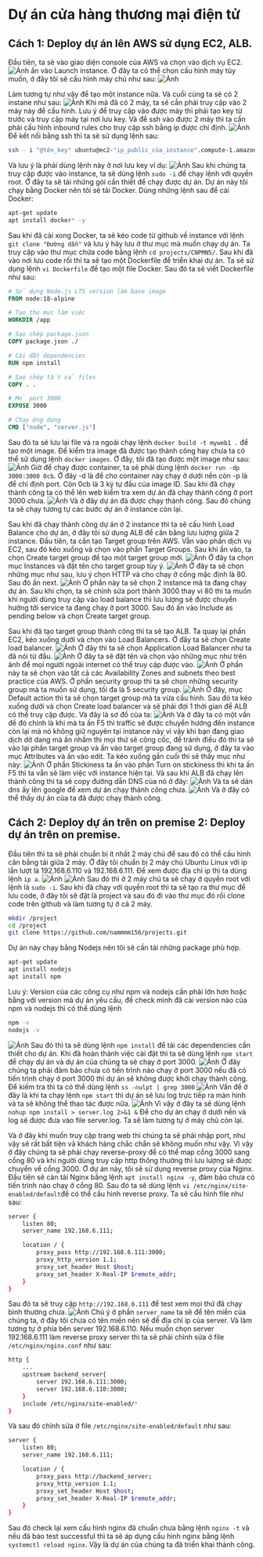 # Dự án cửa hàng thương mại điện tử
## Cách 1: Deploy dự án lên AWS sử dụng EC2, ALB.
Đầu tiên, ta sẽ vào giao diện console của AWS và chọn vào dịch vụ EC2.
![Ảnh](https://github.com/nammmm156/projects/blob/master/assets/consoleec2.png?raw=true)
ấn vào Launch instance. Ở đây ta có thể chọn cấu hình máy tùy muốn, ở đây tôi sẽ cấu hình máy chủ như sau:
![Ảnh](https://github.com/nammmm156/projects/blob/master/assets/summary_instance.png?raw=true)


Làm tương tự như vậy để tạo một instance nữa. Và cuối cùng ta sẽ có 2 instane như sau:
![Ảnh](https://github.com/nammmm156/projects/blob/master/assets/checkinstance.png?raw=true)
Khi mà đã có 2 máy, ta sẽ cần phải truy cập vào 2 máy này để cấu hình. Lưu ý để truy cập vào được máy thì phải tạo key từ trước và truy cập máy tại nơi lưu key. Và để ssh vào được 2 máy thì ta cần phải cấu hình inbound rules cho truy cập ssh bằng ip được chỉ định.
![Ảnh](https://github.com/nammmm156/projects/blob/master/assets/inboundrule.png?raw=true)
Để kết nối bằng ssh thì ta sẽ sử dụng lệnh sau:
```bash
ssh - i "@tên_key" ubuntu@ec2-"ip_public_của_instance".compute-1.amazonaws.com
```
Và lưu ý là phải dùng lệnh này ở nơi lưu key ví dụ:
![Ảnh](https://github.com/nammmm156/projects/blob/master/assets/ssh.png?raw=true)
Sau khi chúng ta truy cập được vào instance, ta sẽ dùng lệnh ```sudo -i``` để chạy lệnh với quyền root. Ở đây ta sẽ tải những gói cần thiết để chạy được dự án. Dự án này tôi chạy bằng Docker nên tôi sẽ tải Docker. Dùng những lệnh sau để cài Docker:
```bash
apt-get update
apt install docker* -y
``` 
Sau khi đã cài xong Docker, ta sẽ kéo code từ github về instance với lệnh ```git clone "Đường dẫn"``` và lưu ý hãy lưu ở thư mục mà muốn chạy dự án. Ta truy cập vào thư mục chứa code bằng lệnh ```cd projects/CNPMN5/```. Sau khi đã vào nơi lưu code rồi thì ta sẽ tạo một Dockerfile để triển khai dự án. Ta sẽ sử dụng lệnh ```vi Dockerfile``` để tạo một file Docker. Sau đó ta sẽ viết Dockerfile như sau:
```dockerfile
# Sử dụng Node.js LTS version làm base image
FROM node:18-alpine

# Tạo thư mục làm việc
WORKDIR /app

# Sao chép package.json
COPY package.json ./

# Cài đặt dependencies
RUN npm install

# Sao chép tất cả files
COPY . .

# Mở port 3000
EXPOSE 3000

# Chạy ứng dụng
CMD ["node", "server.js"]
```
Sau đó ta sẽ lưu lại file và ra ngoài chạy lệnh ```docker build -t myweb1 .``` để tạo một image. Để kiểm tra image đã được tạo thành công hay chưa ta có thể sử dụng lệnh ```docker images```. Ở đây, tôi đã tạo được một image như sau:
![Ảnh](https://github.com/nammmm156/projects/blob/master/assets/checkimages.png?raw=true)
Giờ để chạy được container, ta sẽ phải dùng lệnh ```docker run -dp 3000:3000 0cb```. Ở đây -d là để cho container này chạy ở dưới nền còn -p là để chỉ định port. Còn 0cb là 3 ký tự đầu của image ID. Sau khi đã chạy thành công ta có thể lên web kiểm tra xem dự án đã chạy thành công ở port 3000 chưa.
![Ảnh](https://github.com/nammmm156/projects/blob/master/assets/testfirst.png?raw=true)
Và ở đây dự án đã được chạy thành công. Sau đó chúng ta sẽ chạy tương tự các bước dự án ở instance còn lại.

Sau khi đã chạy thành công dự án ở 2 instance thì ta sẽ cấu hình Load Balance cho dự án, ở đây tôi sử dụng ALB để cân bằng lưu lượng giữa 2 instance. Đầu tiên, ta cần tạo Target group trên AWS. Vẫn vào phần dịch vụ EC2, sau đó kéo xuống và chọn vào phần Target Groups. Sau khi ấn vào, ta chọn Create target group để tạo một target group mới.
![Ảnh](https://github.com/nammmm156/projects/blob/master/assets/cau_hinh_tg1.png?raw=true)
Ở đây ta chọn mục Instances và đặt tên cho target group tùy ý.
![Ảnh](https://github.com/nammmm156/projects/blob/master/assets/cau_hinh_tg.png?raw=true)
Ở đây ta sẽ chọn những mục như sau, lưu ý chọn HTTP và cho chạy ở cổng mặc định là 80. Sau đó ấn next.
![Ảnh](https://github.com/nammmm156/projects/blob/master/assets/choninstance_vao_targetgroup.png?raw=true)
Ở phần này ta sẽ chọn 2 instance mà ta đang chạy dự án. Sau khi chọn, ta sẽ chỉnh sửa port thành 3000 thay vì 80 thì ta muốn khi người dùng truy cập vào load balance thì lưu lượng sẽ được chuyển hướng tới service ta đang chạy ở port 3000. Sau đó ấn vào Include as pending below và chọn Create target group.

Sau khi đã tạo target group thành công thì ta sẽ tạo ALB. Ta quay lại phần EC2, kéo xuống dưới và chọn vào Load Balancers. Ở đây ta sẽ chọn Create load balancer.
![Ảnh](https://github.com/nammmm156/projects/blob/master/assets/chonalb.png?raw=true)
Ở đây thì ta sẽ chọn Application Load Balancer như ta đã nói từ đầu.
![Ảnh](https://github.com/nammmm156/projects/blob/master/assets/cauhinhalbrainternet.png?raw=true)
Ở đây ta sẽ đặt tên và chọn vào những mục như trên ảnh để mọi người ngoài internet có thể truy cập được vào.
![Ảnh](https://github.com/nammmm156/projects/blob/master/assets/bestpractice.png?raw=true)
Ở phần này ta sẽ chọn vào tất cả các Availability Zones and subnets theo best practice của AWS. Ở phần security group thì ta sẽ chọn những security group mà ta muốn sử dụng, tối đa là 5 security group.
![Ảnh](https://github.com/nammmm156/projects/blob/master/assets/chontargetgroup.png?raw=true)
Ở đây, mục Default action thì ta sẽ chọn target group mà ta vừa cấu hình. Sau đó ta kéo xuống dưới và chọn Create load balancer và sẽ phải đợi 1 thời gian để ALB có thể truy cập được. Và đây là sơ đồ của ta:
![Ảnh](https://github.com/nammmm156/projects/blob/master/assets/s%C6%A1%20%C4%91%E1%BB%93.png?raw=true)
Và ở đây ta có một vấn đề đó chính là khi mà ta ấn F5 thì traffic sẽ được chuyển hướng đến instance còn lại mà nó không giữ nguyên tại instance này vì vậy khi bạn đang giao dịch dở dang mà ấn nhầm thì mọi thứ sẽ công cốc, để tránh điều đó thì ta sẽ vào lại phần target group và ấn vào target group đang sử dụng, ở đây ta vào mục Attributes và ấn vào edit. Ta kéo xuống gần cuối thì sẽ thấy mục như này:
![Ảnh](https://github.com/nammmm156/projects/blob/master/assets/stickiness.png?raw=true)
Ở phần Stickiness ta ấn vào phần Turn on stickiness thì khi ta ấn F5 thì ta vẫn sẽ làm việc với instance hiện tại. Và sau khi ALB đã chạy lên thành công thì ta sẽ copy đường dẫn DNS của nó ở đây:
![Ảnh](https://github.com/nammmm156/projects/blob/master/assets/dns.png?raw=true)
Và ta sẽ dán dns ấy lên google để xem dự án chạy thành công chưa.
![Ảnh](https://github.com/nammmm156/projects/blob/master/assets/testwebfinal.png?raw=true)
Và ở đây có thể thấy dự án của ta đã được chạy thành công.

## Cách 2: Deploy dự án trên on premise 2: Deploy dự án trên on premise.

Đầu tiên thì ta sẽ phải chuẩn bị ít nhất 2 máy chủ để sau đó có thể cấu hình cân bằng tải giữa 2 máy. Ở đây tôi chuẩn bị 2 máy chủ Ubuntu Linux với ip lần lượt là 192.168.6.110 và 192.168.6.111. Để xem được địa chỉ ip thì ta dùng lệnh ```ip a```.
![Ảnh](https://github.com/nammmm156/projects/blob/master/assets/anh1.png?raw=true) ![Ảnh](https://github.com/nammmm156/projects/blob/master/assets/anh2.png?raw=true)
Sau đó thì ở 2 máy chủ ta sẽ chạy ở quyền root với lệnh là ```sudo -i```. Sau khi đã chạy với quyền root thì ta sẽ tạo ra thư mục để lưu code, ở đây tôi sẽ đặt là project và sau đó đi vào thư mục đó rồi clone code trên github và làm tương tự ở cả 2 máy.
```bash
mkdir /project
cd /project
git clone https://github.com/nammmm156/projects.git
```
Dự án này chạy bằng Nodejs nên tôi sẽ cần tải những package phù hợp.
```bash
apt-get update
apt install nodejs
apt install npm
```
Lưu ý: Version của các công cụ như npm và nodejs cần phải lớn hơn hoặc bằng với version mà dự án yêu cầu, để check mình đã cài version nào của npm và nodejs thì có thể dùng lệnh 
```bash
npm -v
nodejs -v
```
![Ảnh](https://github.com/nammmm156/projects/blob/master/assets/anh3.png?raw=true)
Sau đó thì ta sẽ dùng lệnh ```npm install``` để tải các dependencies cần thiết cho dự án.
Khi đã hoàn thành việc cài đặt thì ta sẽ dùng lệnh ```npm start``` để chạy dự án và dự án của chúng ta sẽ chạy ở port 3000.
![Ảnh](https://github.com/nammmm156/projects/blob/master/assets/anh4.png?raw=true)
Ở đây chúng ta phải đảm bảo chưa có tiến trình nào chạy ở port 3000 nếu đã có tiến trình chạy ở port 3000 thì dự án sẽ không được khởi chạy thành công. Để kiếm tra thì ta có thể dùng lệnh ```ss -nulpt | grep 3000```
![Ảnh](https://github.com/nammmm156/projects/blob/master/assets/anh6.png?raw=true)
Vấn đề ở đây là khi ta chạy lệnh ```npm start``` thì dự án sẽ lưu log trực tiếp ra màn hình và ta sẽ không thể thao tác được nữa. ![Ảnh](https://github.com/nammmm156/projects/blob/master/assets/anh5.png?raw=true) Vì vậy ở đây ta sẽ dùng lệnh ```nohup npm install > server.log 2>&1 &``` Để cho dự án chạy ở dưới nền và log sẽ được đưa vào file server.log. Ta sẽ làm tương tự ở máy chủ còn lại.

Và ở đây khi muốn truy cập trang web thì chúng ta sẽ phải nhập port, như vậy sẽ rất bất tiện và khách hàng chắc chắn sẽ không muốn như vậy. Vì vậy ở đây chúng ta sẽ phải chạy reverse-proxy để có thể map cổng 3000 sang cổng 80 và khi người dùng truy cập http thông thường thì lưu lượng sẽ được chuyển về cổng 3000. Ở dự án này, tôi sẽ sử dụng reverse proxy của Nginx. Đầu tiên sẽ càn tải Nginx bằng lệnh ```apt install nginx -y```, đảm bảo chưa có tiến trình nào chạy ở cổng 80. Sau đó ta sẽ dùng lệnh ```vi /etc/nginx/site-enabled/default```để có thể cấu hình reverse proxy. Ta sẽ cấu hình file như sau:
```bash
server {
    listen 80;
    server_name 192.168.6.111;

    location / {
        proxy_pass http://192.168.6.111:3000;
        proxy_http_version 1.1;
        proxy_set_header Host $host;
        proxy_set_header X-Real-IP $remote_addr;
    }
}
```
Sau đó ta sẽ truy cập ```http://192.168.6.111``` để test xem mọi thứ đã chạy bình thường chưa.
![Ảnh](https://github.com/nammmm156/projects/blob/master/assets/anh7.png?raw=true)
Chú ý ở phần ```server_name``` ta sẽ để tên miền của chúng ta, ở đây tôi chưa có tên miền nên sẽ để địa chỉ ip của server. Và làm tương tự ở phía bên server 192.168.6.110.
Nếu muốn chọn server 192.168.6.111 làm reverse proxy server thì ta sẽ phải chỉnh sửa ở file ```/etc/nginx/nginx.conf``` như sau:
```bash
http {
    ...
    upstream backend_server{
        server 192.168.6.111:3000;
        server 192.168.6.110:3000;
    }
    include /etc/nginx/site-enabled/*
}
```
Và sau đó chỉnh sửa ở file ```/etc/nginx/site-enabled/default``` như sau:
```bash
server {
    listen 80;
    server_name 192.168.6.111;

    location / {
        proxy_pass http://backend_server;
        proxy_http_version 1.1;
        proxy_set_header Host $host;
        proxy_set_header X-Real-IP $remote_addr;
    }
}
```
Sau đó check lại xem cấu hình nginx đã chuẩn chưa bằng lệnh ```nginx -t``` và nếu đã báo test successful thì ta sẽ áp dụng cấu hình nginx bằng lệnh ```systemctl reload nginx```.
Vậy là dự án của chúng ta đã triển khai thành công.
